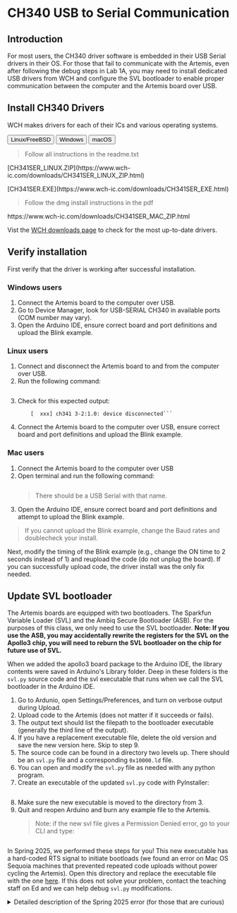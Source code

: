 # CH340 USB to Serial Communication

## Introduction

For most users, the CH340 driver software is embedded in their USB Serial drivers in their OS. For those that fail to communicate with the Artemis, even after following the debug steps in Lab 1A, you may need to install dedicated USB drivers from WCH and configure the SVL bootloader to enable proper communication between the computer and the Artemis board over USB.

## Install CH340 Drivers

WCH makes drivers for each of their ICs and various operating systems. 

<div class="tab">
  <button class="tablinks 1 active" onclick="openTab(event, 'L1', '1')">Linux/FreeBSD</button>
  <button class="tablinks 1" onclick="openTab(event, 'W1', '1')">Windows</button>
  <button class="tablinks 1" onclick="openTab(event, 'M1', '1')">macOS</button>
</div>

<div id="L1" class="tabcontent 1" style="display: block">
  <blockquote>
      <p>Follow all instructions in the readme.txt</p>
  </blockquote>
  <p>[CH341SER_LINUX.ZIP](https://www.wch-ic.com/downloads/CH341SER_LINUX_ZIP.html)</p>
</div>

<div id="W1" class="tabcontent 1">
  <p>[CH341SER.EXE](https://www.wch-ic.com/downloads/CH341SER_EXE.html)</p>
</div>

<div id="M1" class="tabcontent 1">
  <blockquote>
      <p>Follow the dmg install instructions in the pdf</p>
  </blockquote>
  <p>https://www.wch-ic.com/downloads/CH341SER_MAC_ZIP.html</p>
</div>

Vist the [WCH downloads page](https://www.wch-ic.com/search?q=CH340&t=downloads) to check for the most up-to-date drivers.

## Verify installation
First verify that the driver is working after successful installation.

### Windows users
1. Connect the Artemis board to the computer over USB.
2. Go to Device Manager, look for USB-SERIAL CH340 in available ports (COM number may vary).
3. Open the Arduino IDE, ensure correct board and port definitions and upload the Blink example.

### Linux users
1. Connect and disconnect the Artemis board to and from the computer over USB.
2. Run the following command:
    ```dmesg
    ```
3. Check for this expected output:
    ```[  xxx] ch341-uart ttyUSB0: ch341-uart converter now disconnected from ttyUSB0
        [  xxx] ch341 3-2:1.0: device disconnected```
4. Connect the Artemis board to the computer over USB, ensure correct board and port definitions and upload the Blink example.

### Mac users
1. Connect the Artemis board to the computer over USB
2. Open terminal and run the following command:
    ```ls /dev/cu.wch*
    ```
    > There should be a USB Serial with that name.
3. Open the Arduino IDE, ensure correct board and port definitions and attempt to upload the Blink example.

> If you cannot upload the Blink example, change the Baud rates and doublecheck your install.

Next, modify the timing of the Blink example (e.g., change the ON time to 2 seconds instead of 1) and reupload the code (do not unplug the board). If you can successfully upload code, the driver install was the only fix needed.

## Update SVL bootloader

The Artemis boards are equipped with two bootloaders. The Sparkfun Variable Loader (SVL) and the Ambiq Secure Bootloader (ASB). For the purposes of this class, we only need to use the SVL bootloader. **Note: If you use the ASB, you may accidentally rewrite the registers for the SVL on the Apollo3 chip, you will need to reburn the SVL bootloader on the chip for future use of SVL.** 

When we added the apollo3 board package to the Arduino IDE, the library contents were saved in Arduino's Library folder. Deep in these folders is the ```svl.py``` source code and the svl executable that runs when we call the SVL bootloader in the Arduino IDE. 

1. Go to Ardunio, open Settings/Preferences, and turn on verbose output during Upload.
2. Upload code to the Artemis (does not matter if it succeeds or fails).
3. The output text should list the filepath to the bootloader executable (generally the third line of the output).
4. If you have a replacement executable file, delete the old version and save the new version here. Skip to step 9.
5. The source code can be found in a directory two levels up. There should be an ```svl.py``` file and a corresponding ```0x10000.ld``` file.
6. You can open and modify the ```svl.py``` file as needed with any python program.
7. Create an executable of the updated ```svl.py``` code with PyInstaller:
   ```pyinstaller --onefile svl.py
   ```
8. Make sure the new executable is moved to the directory from 3.
9. Quit and reopen Arduino and burn any example file to the Artemis.
   >Note: if the new svl file gives a Permission Denied error, go to your CLI and type:
     ```chmod +x your_filepath
    ```

In Spring 2025, we performed these steps for you! This new executable has a hard-coded RTS signal to initiate bootloads (we found an error on Mac OS Sequoia machines that prevented repeated code uploads without power cycling the Artemis). Open this directory and replace the executable file with the one [here](./labs/svl). If this does not solve your problem, contact the teaching staff on Ed and we can help debug ```svl.py``` modifications.

<details>
<summary>Detailed description of the Spring 2025 error (for those that are curious)</summary>  
  
## Spring 2025 Error, Debug Process, and Solution

This error was particularly seen in ARM-based macs with macOS 14+. After downloading the WCH MAC dmg and completing install, the new wchusbserial port was consistently seen by the Arduino IDE and the device manager, but code could not be reuploaded to the board without a hard power reset (plugging and unplugging the board from the computer). Uploads could be seen on the RX LED on the Artemis board, confirming that information was being sent over USB, but the Apollo3 never entered bootloader mode.

### Artemis Hardware

#### CH340E
The Artemis Nano uses a [CH340E](https://www.mpja.com/download/35227cpdata.pdf) USB to Serial IC to convert USB serial communication to the standard RX/TX signals for the Apollo3 MCU:

<img src="../Figs/ICM-20948_datasheet.png" width="600">

* VCC, V3, and GND: power pins
* UD+ and UD-: USB data signals 
* TXO: Serial data output (from the IC)
* RXI: Serial data input (to the IC)
* iRTS: Modem request to send (output)
* iCTS: Modem clear to send (input -- unused on the Artemis Nano)
* TNOW: Serial status flag (output -- unused on the Artemis Nano)

#### Bootloader Reset Circuitry
The Artemis uses the iRTS signal to initiate a bootload. Many USB Serial drivers automatically send an RTS signal just before sending data, and the Artemis leverages this signal to create a very simple RC circuit to toggle the BOOT pin on the Apollo3 HIGH for a fraction of a second.

<img src="../Figs/ICM-20948_datasheet.png" width="600">

The Apollo3 then waits for an initialization signal from the bootloader to start uploading new code. If the Apollo3 does not receive this initialization signal within 50ms of this RTS signal, then the Apollo3 will start running previously uploaded code (from Artemis documentation). 

### Perceived errors

When the Artemis is first plugged in to the computer and we upload code through the IDE, we can successfully burn code. Errors in reuploading code happen if:

* The board has not had a hard power restart
* The serial monitor is left open (this causes intermittent code burning even if the board is freshly plugged in).
* The serial monitor is closed but the existing software has multiple Serial.print statements (this causes intermittent code burning even if the board is freshly plugged in).

### Debugging strategy

Based on the perceived errors, I had already narrowed it down to the CH340E chip and the bootloader reset circuitry. Because this error was persistent across multiple boards, but working on many others, I knew that there wasn't a specific hardware issue. I wanted to monitor the signals (iRTS, BOOT, and iRESET) on the Artemis board to determine their states during a successful code upload and an unsuccessful code upload. I added three wires to the back of the board that terminated in a 3-pin header.

<img src="../Figs/ICM-20948_datasheet.png" width="600">

I used an oscilloscope to measure the signals in real time during code upload.

#### Successful code upload

When the code first starts uploading, we can see a very short pulse on the RTS line (channel 1, yellow). The RTS signal is ACTIVE LOW, so it will remain high when unactivated. We see a corresponding signal on BOOT which is an ACTIVE HIGH signal (channel 2, blue). 

<img src="../Figs/ICM-20948_datasheet.png" width="600">

This same process happens for every single code upload.

Using a working machine that can repeatedly upload code, I made sure that there were no differences in the signal timing between inital code upload and subsequent code uploads with no power reset.

#### Unsuccessful code upload

The RTS line never initiates a pulse during code upload.

#### Check permissions for the USB Serial drivers

Using terminal, I wanted to check the USB settings on two mac machines (one working and one nonworking), so I used the commands:
  ```stty -f /dev/cu.usb* -a``` 
  ```stty -f /dev/cu.wchusb* -a``` 
to list the parameters and see any discrepancies. There were none, and this is where my knowledge of USB drivers ends. After many unsuccessful prompts to chatgpt, and subsequent command line attempts to modify the permissions, I abandoned this route.

#### Rewire the Reset button to the iRTS line

Both the reset button and iRTS signal are ACTIVE LOW. By tying the Reset button to the iRTS line, I was hoping to trigger a BOOT signal during code upload attempts. Because the Arduino IDE takes some indefinite period of time to compile code and start uploading, I used Terminal to initiate the SVL bootloader:
  ``` python svl.py -f "my_filepath/Blink.ino.bin" -v /dev/cu.wch* -b 460800```

As mentioned above, the svl.py code is provided with the Apollo3 library and the readme has excellent documentation on command line programming. You need to list the filepath to the bin file (in this case Blink), -v provides verbose output in the CLI, provide the port, and the baudrate with -b. This uploads the code much faster than through the Arduino IDE.

Shorting the wires between Reset and iRST, I was able to intermittently initiate the bootloader. By slowing down the baud rate, I could more repeatably get initialization, but this was still not 100% effective, and at higher baud rates, I could successfully use the button press every twenty attempts. We need to activate the BOOT pin no more than 50ms before the first initialization ping from the computer. Later than that, and the bootload fails. If you happen to start the bootload process but then hit the iRTS button again, the bootload fails (so repeatedly pressing the button at high frequencies was not a solution). 

#### Send a serial command to change the value of the RTS line

We can open a serial connection with the Artemis board to change the value of the RTS line using python (make sure you have PySerial installed):
```ser = serial.Serial(port ="/dev/cu.wchusbserial110", baudrate=460800)```

We can also change the value of RTS using ```ser.rts = TRUE``` and ```ser.rts = FALSE```, confirming the change on the oscilloscope. I wrote short python script to initiate a short pulse on the RTS line and then called the svl.py script to initiate the bootloader. However, because it took more than 50ms between calls, the Apollo3 failed to initialize.

### Possible solutions
With this knowledge, I determined four possible solutions:

* Update the driver extension software to modify RTS signal permissions and execution.
* Contact WCH to ask about the driver extension software and request an update.
* Modify the bootloader code on the Artemis to enable longer delays between the BOOT signal and the initialization signal from the bootloader. This will enable us to reuse the RESET button to start the BOOT process during upload attempts.
* Modify the boodloader source code to send an RTS signal just before the initialization.

There could be other solutions, these were the four that I could think of! Curious to know if there are other, easier solutions. I am not a software engineer and so am always interested to learn new debug perspectives! 

I chose the fourth option, as I am not a software engineer and eliminated the first option, I am impatient so eliminated the second option, and I am worried about direct writing dedicated bootloader registers and potentially breaking the ability to bootload future code so eliminated the third option.

#### Update svl.py

I know that I can command the iRTS signal HIGH and LOW using serial commands. So I needed to find where in the python script the bootloader initializes serial communication. The details of the main function are below, feel free to check it out if curious.

<details>
  <summary>main function</summary>
  <img src="../Figs/ICM-20948_datasheet.png" width="600">
</details>

In the main function, there is a serial call after it checks the binfile. It loops through the serial command a preset number of tries before stating that it failed to bootload. To ensure that I was modifying the correct code, I changed the ```num_tries = 5```. 

I reran the script and got five "Failed to enter bootload phase" responses, so I knew that I was modifying the code. I then added a parameter to the Serial command and set ```rtscts = True``` to see if adding the command for rtscts handshaking would provide the necessary conditions for the driver.

<img src="../Figs/ICM-20948_datasheet.png" width="600">

I reran the script and again got five "Failed to enter bootload phase" responses.

From my reading of Sparkfun community forums and tutorials, the initialization relies on the RTS line being called by the USB driver as soon as the serial command is sent. So, if I add a short pulse immediately after serial communications are initialized, this should do the trick. 

<img src="../Figs/ICM-20948_datasheet.png" width="600">

I reran the script and successfully uploaded the code! I changed the bin file to ensure that this worked for all scripts, and had consistent results.

#### Create an executable file
To enable uploading through the Arduino IDE, I needed to create an executable file and store it in the Arduino filepath. Using pyInstaller, creating the executable is one line of code: 
  ```pyinstaller --onefile svl.py
   ```
I removed the old version and saved this new version in the filepath, reopened Arduino IDE and could successfully (and repeatably) upload code!

</details>
